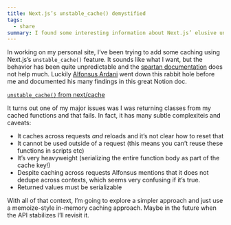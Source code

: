 ```yaml
---
title: Next.js’s unstable_cache() demystified
tags:
  - share
summary: I found some interesting information about Next.js’ elusive unstable_cache API
---
```

In working on my personal site, I’ve been trying to add some caching using Next.js’s `unstable_cache()` feature. It sounds like what I want, but the behavior has been quite unpredictable and the [spartan documentation](https://nextjs.org/docs/app/api-reference/functions/unstable_cache) does not help much. Luckily [Alfonsus Ardani](https://github.com/alfonsusac) went down this rabbit hole before me and documented his many findings in this great Notion doc.

[`unstable_cache()`](/f300b3184d6a472ea5282543d50b9f02)[ from next/cache](https://capt.dev/unstable_cache)

It turns out one of my major issues was I was returning classes from my cached functions and that fails. In fact, it has many subtle complexiteis and caveats:

- It caches across requests _and_ reloads and it’s not clear how to reset that
- It cannot be used outside of a request (this means you can’t reuse these functions in scripts etc)
- It’s very heavyweight (serializing the entire function body as part of the cache key!)
- Despite caching across requests Alfonsus mentions that it does not dedupe across contexts, which seems very confusing if it’s true.
- Returned values must be serializable

With all of that context, I’m going to explore a simpler approach and just use a memoize-style in-memory caching approach. Maybe in the future when the API stabilizes I’ll revisit it.
